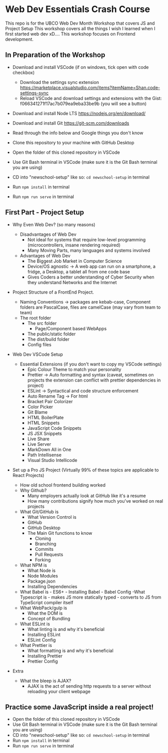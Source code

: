 # **Web Dev Essentials Crash Course**

This repo is for the UBCO Web Dev Month Workshop that covers JS and Project Setup
This workshop covers all the things I wish I learned when I first started web dev xD....
This workshop focuses on Frontend development.

## **In Preparation of the Workshop**

- Download and install VSCode (if on windows, tick open with code checkbox)
  - Download the settings sync extension https://marketplace.visualstudio.com/items?itemName=Shan.code-settings-sync
  - Reload VSCode and download settings and extensions with the Gist: f066341271f17ac7b079ea9eba33be9b  (you will see a button)
  
- Download and install Node LTS https://nodejs.org/en/download/
- Download and install Git https://git-scm.com/downloads
- Read through the info below and Google things you don't know
- Clone this repository to your machine with GitHub Desktop
- Open the folder of this cloned repository in VSCode
- Use Git Bash terminal in VSCode (make sure it is the Git Bash terminal you are using)
- CD into "newschool-setup" like so: `cd newschool-setup` in terminal
- Run `npm install` in terminal 
- Run `npm run serve` in terminal

## **First Part - Project Setup**

- Why Even Web Dev? (so many reasons)

  - Disadvantages of Web Dev
    - Not ideal for systems that require low-level programming (microcontrollers, insane rendering required)
    - Many Moving Parts, many languages and systems involved
  - Advantages of Web Dev
    - The Biggest Job Market in Computer Science
    - Device/OS agnostic &rightarrow; A web app can run on a smartphone, a fridge, a Desktop, a tablet all from one code base
    - Gives Coders a better understanding of Cyber Security when they understand Networks and the Internet

- Project Structure of a FrontEnd Project.

  - Naming Conventions &rightarrow; packages are kebab-case, Component folders are PascalCase, files are camelCase (may vary from team to team)
  - The root folder
    - The src folder
      - Page/Component based WebApps
    - The public/static folder
    - The dist/build folder
    - Config files

- Web Dev VSCode Setup

  - Essential Extensions (if you don't want to copy my VSCode settings)
    - Epic Colour Theme to match your personality
    - Prettier &rightarrow; Auto formatting and syntax (caveat, sometimes on projects the extension can conflict with prettier dependencies in project)
    - ESLint &rightarrow; Syntactical and code structure enforcement
    - Auto Rename Tag &rightarrow; For html
    - Bracket Pair Colorizer
    - Color Picker
    - Git Blame
    - HTML BoilerPlate
    - HTML Snippets
    - JavaScript Code Snippets
    - JS JSX Snippets
    - Live Share
    - Live Server
    - MarkDown All in One
    - Path Intellisense
    - Visual Studio Intellicode

- Set up a Pro JS Project (Virtually 99% of these topics are applicable to React Projects)

  - How old school frontend building worked
  - Why Github?
    - Many employers actually look at GitHub like it's a resume
    - How many contributions signify how much you've worked on real projects
  - What Git/GitHub is
    - What Version Control is
    - GitHub
    - GitHub Desktop
    - The Main Git functions to know
      - Cloning
      - Branching
      - Commits
      - Pull Requests
      - Forking
  - What NPM is
    - What Node is
    - Node Modules
    - Package.json
    - Installing Dependencies
  - What Babel is - ES6+ - Installing Babel - Babel Config
    -What Typescript is - makes JS more statically typed - converts to JS from TypeScript compiler itself
  - What WebPack/gulp is
    - What the DOM is
    - Concept of Bundling
  - What ESLint is
    - What linting is and why it's beneficial
    - Installing ESLint
    - ESLint Config
  - What Prettier is
    - What formatting is and why it's beneficial
    - Installing Prettier
    - Prettier Config

- Extra
  - What the bleep is AJAX?
    - AJAX is the act of sending http requests to a server without reloading your client webpage
    
 ## **Practice some JavaScript inside a real project!**
  - Open the folder of this cloned repository in VSCode
  - Use Git Bash terminal in VSCode (make sure it is the Git Bash terminal you are using)
  - CD into "newschool-setup" like so: `cd newschool-setup` in terminal
  - Run `npm install` in terminal 
  - Run `npm run serve` in terminal
